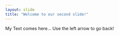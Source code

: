 ```yaml
---
layout: slide
title: "Welcome to our second slide!"
---
```

My Text comes here...
Use the left arrow to go back!

